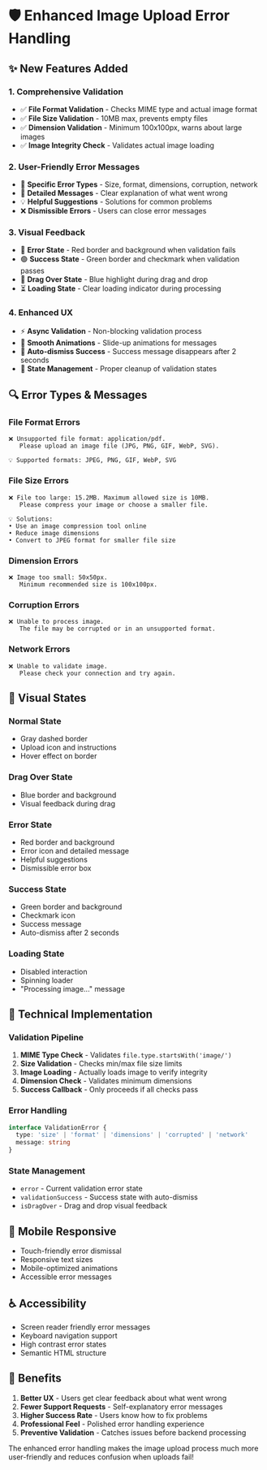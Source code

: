 # 🛡️ Enhanced Image Upload Error Handling

## ✨ **New Features Added**

### **1. Comprehensive Validation**
- ✅ **File Format Validation** - Checks MIME type and actual image format
- ✅ **File Size Validation** - 10MB max, prevents empty files
- ✅ **Dimension Validation** - Minimum 100x100px, warns about large images
- ✅ **Image Integrity Check** - Validates actual image loading

### **2. User-Friendly Error Messages**
- 🎯 **Specific Error Types** - Size, format, dimensions, corruption, network
- 📝 **Detailed Messages** - Clear explanation of what went wrong
- 💡 **Helpful Suggestions** - Solutions for common problems
- ❌ **Dismissible Errors** - Users can close error messages

### **3. Visual Feedback**
- 🔴 **Error State** - Red border and background when validation fails
- 🟢 **Success State** - Green border and checkmark when validation passes
- 🔵 **Drag Over State** - Blue highlight during drag and drop
- ⏳ **Loading State** - Clear loading indicator during processing

### **4. Enhanced UX**
- ⚡ **Async Validation** - Non-blocking validation process
- 🎨 **Smooth Animations** - Slide-up animations for messages
- 🔄 **Auto-dismiss Success** - Success message disappears after 2 seconds
- 🧹 **State Management** - Proper cleanup of validation states

## 🔍 **Error Types & Messages**

### **File Format Errors**
```
❌ Unsupported file format: application/pdf. 
   Please upload an image file (JPG, PNG, GIF, WebP, SVG).

💡 Supported formats: JPEG, PNG, GIF, WebP, SVG
```

### **File Size Errors**
```
❌ File too large: 15.2MB. Maximum allowed size is 10MB. 
   Please compress your image or choose a smaller file.

💡 Solutions:
• Use an image compression tool online
• Reduce image dimensions  
• Convert to JPEG format for smaller file size
```

### **Dimension Errors**
```
❌ Image too small: 50x50px. 
   Minimum recommended size is 100x100px.
```

### **Corruption Errors**
```
❌ Unable to process image. 
   The file may be corrupted or in an unsupported format.
```

### **Network Errors**
```
❌ Unable to validate image. 
   Please check your connection and try again.
```

## 🎨 **Visual States**

### **Normal State**
- Gray dashed border
- Upload icon and instructions
- Hover effect on border

### **Drag Over State**
- Blue border and background
- Visual feedback during drag

### **Error State**
- Red border and background
- Error icon and detailed message
- Helpful suggestions
- Dismissible error box

### **Success State**
- Green border and background
- Checkmark icon
- Success message
- Auto-dismiss after 2 seconds

### **Loading State**
- Disabled interaction
- Spinning loader
- "Processing image..." message

## 🔧 **Technical Implementation**

### **Validation Pipeline**
1. **MIME Type Check** - Validates `file.type.startsWith('image/')`
2. **Size Validation** - Checks min/max file size limits
3. **Image Loading** - Actually loads image to verify integrity
4. **Dimension Check** - Validates minimum dimensions
5. **Success Callback** - Only proceeds if all checks pass

### **Error Handling**
```typescript
interface ValidationError {
  type: 'size' | 'format' | 'dimensions' | 'corrupted' | 'network'
  message: string
}
```

### **State Management**
- `error` - Current validation error state
- `validationSuccess` - Success state with auto-dismiss
- `isDragOver` - Drag and drop visual feedback

## 📱 **Mobile Responsive**
- Touch-friendly error dismissal
- Responsive text sizes
- Mobile-optimized animations
- Accessible error messages

## ♿ **Accessibility**
- Screen reader friendly error messages
- Keyboard navigation support
- High contrast error states
- Semantic HTML structure

## 🚀 **Benefits**

1. **Better UX** - Users get clear feedback about what went wrong
2. **Fewer Support Requests** - Self-explanatory error messages
3. **Higher Success Rate** - Users know how to fix problems
4. **Professional Feel** - Polished error handling experience
5. **Preventive Validation** - Catches issues before backend processing

The enhanced error handling makes the image upload process much more user-friendly and reduces confusion when uploads fail!
